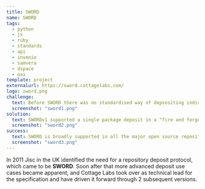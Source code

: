 ```yaml
---
title: SWORD
name: SWORD
tags:
  - python
  - js
  - ruby
  - standards
  - api
  - invenio
  - samvera
  - dspace
  - oai
template: project
externalurl: https://sword.cottagelabs.com/
logo: sword.png
challenge:
  text: Before SWORD there was no standardised way of depsositing individual digital objects in repositories; a machine-to-machine counterpart to the manual deposit forms of the early repositories.  The aim was to replace that, and to then support the ongoing integration between scholarly systems supporting this kind of point-to-point transfer.  The primary use case was CRIS systems, which were increasingly being used as front-ends to repository deposit.
  screenshot: "sword1.png"
solution:
  text: SWORDv1 supported a single package deposit in a "fire and forget" protocol.  Subsequently we developed more sophisticated RESTful interactions with repositories, supporting the full CRUD (Create, Retrieve, Update, Delete) lifecycle.  This enabled systems like CRIS to integrate, and allowed institutions to build embeddable deposit interfaces in, for example, departmental web pages.  The latest version of SWORD modernises the standard, moving it from XML to JSON, supporting operations for large file deposit, and removes aspects of the specification that were unwarranted in earlier versions.
  screenshot: "sword2.png"
success:
  text: SWORD is broadly supported in all the major open source repository platforms, and has been used extensively in custom integrations between machine users.  The latest version has been constructed with a view to support the latest use cases around research data, designed in collaboration with the community.
  screenshot: "sword3.png"
---
```


In 2011 Jisc in the UK identified the need for a repository deposit protocol, which came to be **SWORD**.  Soon after that more advanced deposit use cases became apparent, and Cottage Labs took over as technical lead for the specification and have driven it forward through 2 subsequent versions.